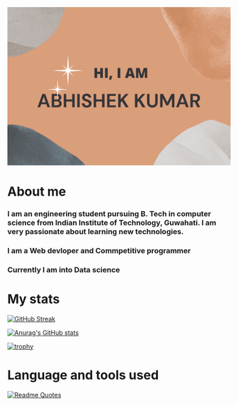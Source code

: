 ![Overview](./img.png)

# About me
### I am an engineering student pursuing B. Tech in computer science from Indian Institute of Technology, Guwahati. I am very passionate about learning new technologies. 
### I am a Web devloper and Commpetitive programmer
### Currently I am into Data science


# My stats

[![GitHub Streak](https://github-readme-streak-stats.herokuapp.com/?user=Abhishekkumar2021&theme=vue-dark)](https://git.io/streak-stats)


[![Anurag's GitHub stats](https://github-readme-stats.vercel.app/api?username=Abhishekkumar2021&theme=vue-dark)](https://github.com/anuraghazra/github-readme-stats)

[![trophy](https://github-profile-trophy.vercel.app/?username=Abhishekkumar2021&theme=onedark)](https://github.com/ryo-ma/github-profile-trophy)


# Language and tools used

[![Readme Quotes](https://quotes-github-readme.vercel.app/api?type=horizontal&theme=dark)](https://github.com/piyushsuthar/github-readme-quotes)








